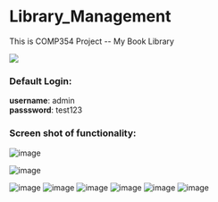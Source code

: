 
# Library_Management

This is COMP354 Project -- My Book Library



<img src="https://user-images.githubusercontent.com/53376484/204703877-f152f9c6-7399-49cc-8e6a-06e12d64d246.png" />


### Default Login: <br>
__username__: admin <br>
__passsword__: test123

### Screen shot of functionality:

![image](https://user-images.githubusercontent.com/53376484/205471121-d51ab1de-4f2d-454f-b9c9-d51282b5d6c7.png)

![image](https://user-images.githubusercontent.com/53376484/205471136-197d9901-a2dc-4c8d-a9be-cd2a42663600.png)

![image](https://user-images.githubusercontent.com/53376484/205471141-1835884d-376d-4918-b484-db20d57ac96c.png)
![image](https://user-images.githubusercontent.com/53376484/205471148-2350a0c0-8510-4cc2-9aa7-10090aa9d226.png)
![image](https://user-images.githubusercontent.com/53376484/205471154-0b3b86d6-2217-4ea3-bcda-6ee5185c6c5b.png)
![image](https://user-images.githubusercontent.com/53376484/205471155-5e53347a-ab1d-4129-8188-f70bda422644.png)
![image](https://user-images.githubusercontent.com/53376484/205471158-f2d28993-d645-4e43-a15c-728ac2ac0ce8.png)
![image](https://user-images.githubusercontent.com/53376484/205471163-ab353947-1549-434a-b2ca-f28c0475783d.png)
